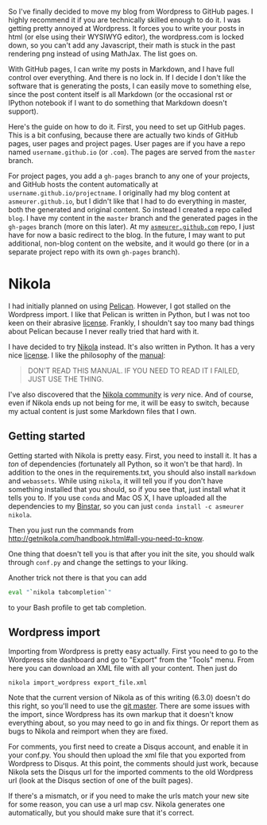 So I've finally decided to move my blog from Wordpress to GitHub pages.  I
highly recommend it if you are technically skilled enough to do it. I was
getting pretty annoyed at Wordpress. It forces you to write your posts in
html (or else using their WYSIWYG editor), the wordpress.com is locked down,
so you can't add any Javascript, their math is stuck in the past rendering png
instead of using MathJax. The list goes on.

With GitHub pages, I can write my posts in Markdown, and I have full control
over everything. And there is no lock in. If I decide I don't like the
software that is generating the posts, I can easily move to something else,
since the post content itself is all Markdown (or the occasional rst or
IPython notebook if I want to do something that Markdown doesn't support).

Here's the guide on how to do it. First, you need to set up GitHub pages. This
is a bit confusing, because there are actually two kinds of GitHub pages, user
pages and project pages. User pages are if you have a repo named
`username.github.io` (or `.com`). The pages are served from the `master`
branch.

For project pages, you add a `gh-pages` branch to any one of your projects,
and GitHub hosts the content automatically at
`username.github.io/projectname`. I originally had my blog content at
`asmeurer.github.io`, but I didn't like that I had to do everything in master,
both the generated and original content. So instead I created a repo called
`blog`. I have my content in the `master` branch and the generated pages in
the `gh-pages` branch (more on this later). At my
[`asmeurer.github.com`](https://github.com/asmeurer/asmeurer.github.com) repo,
I just have for now a basic redirect to the blog. In the future, I may want to
put additional, non-blog content on the website, and it would go there (or in
a separate project repo with its own `gh-pages` branch).

# Nikola

I had initially planned on using
[Pelican](http://blog.getpelican.com/). However, I got stalled on the
Wordpress import. I like that Pelican is written in Python, but I was not too
keen on their abrasive
[license](https://github.com/getpelican/pelican/blob/master/LICENSE). Frankly,
I shouldn't say too many bad things about Pelican because I never really tried
that hard with it.

I have decided to try [Nikola](http://getnikola.com/) instead. It's also
written in Python. It has a very nice
[license](https://github.com/getnikola/nikola/blob/master/LICENSE.txt). I like
the philosophy of the [manual](http://getnikola.com/handbook.html):

> DON'T READ THIS MANUAL. IF YOU NEED TO READ IT I FAILED, JUST USE THE THING.

I've also discovered that the
[Nikola community](https://groups.google.com/forum/#!forum/nikola-discuss) is
*very* nice. And of course, even if Nikola ends up not being for me, it will
be easy to switch, because my actual content is just some Markdown files that
I own.

## Getting started

Getting started with Nikola is pretty easy. First, you need to install it. It
has a *ton* of dependencies (fortunately all Python, so it won't be that
hard). In addition to the ones in the requirements.txt, you should also
install `markdown` and `webassets`. While using `nikola`, it will tell you if
you don't have something installed that you should, so if you see that, just
install what it tells you to.  If you use `conda` and Mac OS X, I have
uploaded all the dependencies to my [Binstar](https://binstar.org/asmeurer/),
so you can just `conda install -c asmeurer nikola`.

Then you just run the commands from
http://getnikola.com/handbook.html#all-you-need-to-know.

One thing that doesn't tell you is that after you init the site, you should
walk through `conf.py` and change the settings to your liking.

Another trick not there is that you can add

```bash
eval "`nikola tabcompletion`"
```

to your Bash profile to get tab completion.

## Wordpress import

Importing from Wordpress is pretty easy actually. First you need to go to the
Wordpress site dashboard and go to "Export" from the "Tools" menu. From here
you can download an XML file with all your content. Then just do

```
nikola import_wordpress export_file.xml
```

Note that the current version of Nikola as of this writing (6.3.0) doesn't do
this right, so you'll need to use the
[git master](https://github.com/getnikola/nikola). There are some issues with
the import, since Wordpress has its own markup that it doesn't know everything
about, so you may need to go in and fix things. Or report them as bugs to
Nikola and reimport when they are fixed.

For comments, you first need to create a Disqus account, and enable it in your
conf.py. You should then upload the xml file that you exported from Wordpress
to Disqus. At this point, the comments should just work, because Nikola sets
the Disqus url for the imported comments to the old Wordpress url (look at the
Disqus section of one of the built pages).

If there's a mismatch, or if you need to make the urls match your new site for
some reason, you can use a url map csv. Nikola generates one automatically,
but you should make sure that it's correct.
